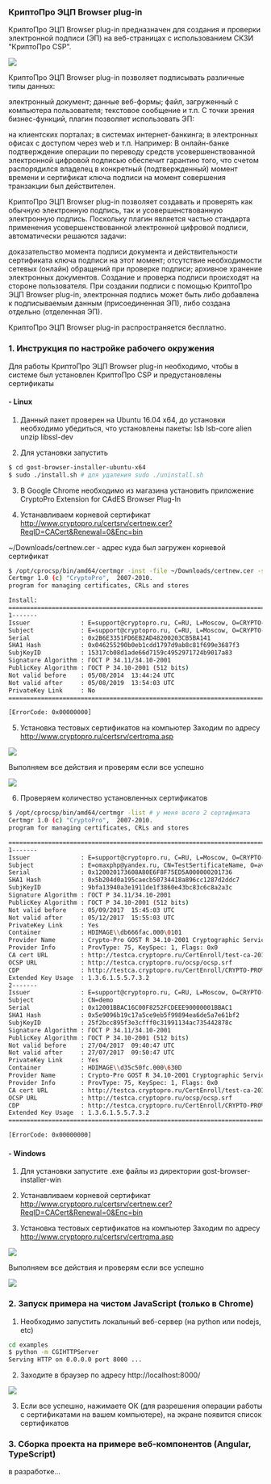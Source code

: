 ### КриптоПро ЭЦП Browser plug-in

КриптоПро ЭЦП Browser plug-in предназначен для создания и проверки электронной подписи (ЭП)
 на веб-страницах с использованием СКЗИ "КриптоПро CSP".
 
<img src="https://www.cryptopro.ru/sites/default/files/images/browser_plug-in_.png" align="center">

 КриптоПро ЭЦП Browser plug-in позволяет подписывать различные типы данных:
 
 электронный документ;
 данные веб-формы;
 файл, загруженный с компьютера пользователя;
 текстовое сообщение и т.п.
 С точки зрения бизнес-функций, плагин позволяет использовать ЭП:
 
 на клиентских порталах;
 в системах интернет-банкинга;
 в электронных офисах с доступом через web и т.п.
 Например: В онлайн-банке подтверждение операции по переводу средств усовершенствованной электронной цифровой подписью обеспечит гарантию того, что счетом распорядился владелец в конкретный (подтвержденный) момент времени и сертификат ключа подписи на момент совершения транзакции был действителен.
 
 КриптоПро ЭЦП Browser plug-in позволяет создавать и проверять как обычную электронную подпись, так и усовершенствованную электронную подпись. Поскольку плагин является частью стандарта применения усовершенствованной электронной цифровой подписи, автоматически решаются задачи:
 
 доказательство момента подписи документа и действительности сертификата ключа подписи на этот момент;
 отсутствие необходимости сетевых (онлайн) обращений при проверке подписи;
 архивное хранение электронных документов.
 Создание и проверка подписи происходят на стороне пользователя. При создании подписи с помощью КриптоПро ЭЦП Browser plug-in, электронная подпись может быть либо добавлена к подписываемым данным (присоединенная ЭП), либо создана отдельно (отделенная ЭП).
 
 КриптоПро ЭЦП Browser plug-in распространяется бесплатно.
 
### 1. Инструкция по настройке рабочего окружения

Для работы КриптоПро ЭЦП Browser plug-in необходимо, чтобы в системе был установлен КриптоПро CSP
и предустановлены сертификаты

#### - Linux

1. Данный пакет проверен на Ubuntu 16.04 x64, до установки необходимо убедиться, что установлены пакеты:
lsb lsb-core alien unzip libssl-dev

2. Для установки запустить

```bash
$ cd gost-browser-installer-ubuntu-x64
$ sudo ./install.sh # для удаления sudo ./uninstall.sh
```

3. В Google Chrome необходимо из магазина установить приложение CryptoPro Extension for CAdES Browser Plug-In

4. Устанавливаем корневой сертификат
http://www.cryptopro.ru/certsrv/certnew.cer?ReqID=CACert&Renewal=0&Enc=bin

~/Downloads/certnew.cer - адрес куда был загружен корневой сертификат

```bash
$ /opt/cprocsp/bin/amd64/certmgr -inst -file ~/Downloads/certnew.cer -store uroot
Certmgr 1.0 (c) "CryptoPro",  2007-2010.
program for managing certificates, CRLs and stores

Install:
=============================================================================
1-------
Issuer              : E=support@cryptopro.ru, C=RU, L=Moscow, O=CRYPTO-PRO LLC, CN=CRYPTO-PRO Test Center 2
Subject             : E=support@cryptopro.ru, C=RU, L=Moscow, O=CRYPTO-PRO LLC, CN=CRYPTO-PRO Test Center 2
Serial              : 0x2B6E3351FD6EB2AD48200203CB5BA141
SHA1 Hash           : 0x046255290b0eb1cdd1797d9ab8c81f699e3687f3
SubjKeyID           : 15317cb08d1ade66d7159c4952971724b9017a83
Signature Algorithm : ГОСТ Р 34.11/34.10-2001
PublicKey Algorithm : ГОСТ Р 34.10-2001 (512 bits)
Not valid before    : 05/08/2014  13:44:24 UTC
Not valid after     : 05/08/2019  13:54:03 UTC
PrivateKey Link     : No                  
=============================================================================

[ErrorCode: 0x00000000]

```

5. Установка тестовых сертификатов на компьютер
Заходим по адресу http://www.cryptopro.ru/certsrv/certrqma.asp

![](https://habrastorage.org/web/c56/dd8/ac0/c56dd8ac0f194001ae6f09c20e2367b9.png)

Выполняем все действия и проверям если все успешно

![](https://habrastorage.org/web/8db/534/a43/8db534a43de04e6e951c43b7fafd2e34.png)

6. Проверяем количество установленных сертификатов 
```bash
$ /opt/cprocsp/bin/amd64/certmgr -list # у меня всего 2 сертификата
Certmgr 1.0 (c) "CryptoPro",  2007-2010.
program for managing certificates, CRLs and stores

=============================================================================
1-------
Issuer              : E=support@cryptopro.ru, C=RU, L=Moscow, O=CRYPTO-PRO LLC, CN=CRYPTO-PRO Test Center 2
Subject             : E=omaxphp@yandex.ru, CN=TestSertificateName, O=avkcom.ru, L=Москва, S=Московская, C=RU
Serial              : 0x120020173608A80E6F8F75ED5A000000201736
SHA1 Hash           : 0x5b204d0a195caecb50734418a896cc1287d2ddc7
SubjKeyID           : 9bfa13940a3e1911de1f3860e43bc83c6c8a2a3c
Signature Algorithm : ГОСТ Р 34.11/34.10-2001
PublicKey Algorithm : ГОСТ Р 34.10-2001 (512 bits)
Not valid before    : 05/09/2017  15:45:03 UTC
Not valid after     : 05/12/2017  15:55:03 UTC
PrivateKey Link     : Yes                 
Container           : HDIMAGE\\db666fac.000\0101
Provider Name       : Crypto-Pro GOST R 34.10-2001 Cryptographic Service Provider
Provider Info       : ProvType: 75, KeySpec: 1, Flags: 0x0
CA cert URL         : http://testca.cryptopro.ru/CertEnroll/test-ca-2014_CRYPTO-PRO%20Test%20Center%202.crt
OCSP URL            : http://testca.cryptopro.ru/ocsp/ocsp.srf
CDP                 : http://testca.cryptopro.ru/CertEnroll/CRYPTO-PRO%20Test%20Center%202.crl
Extended Key Usage  : 1.3.6.1.5.5.7.3.2
2-------
Issuer              : E=support@cryptopro.ru, C=RU, L=Moscow, O=CRYPTO-PRO LLC, CN=CRYPTO-PRO Test Center 2
Subject             : CN=demo
Serial              : 0x12001BBAC16C00F8252FCDEEE90000001BBAC1
SHA1 Hash           : 0x5e9096b19c17a5ce9eb5f99894ea6de5a7e61bf2
SubjKeyID           : 25f2bcc895f3e3cfff0c31991134ac735442878c
Signature Algorithm : ГОСТ Р 34.11/34.10-2001
PublicKey Algorithm : ГОСТ Р 34.10-2001 (512 bits)
Not valid before    : 27/04/2017  09:40:47 UTC
Not valid after     : 27/07/2017  09:50:47 UTC
PrivateKey Link     : Yes                 
Container           : HDIMAGE\\d35c50fc.000\630D
Provider Name       : Crypto-Pro GOST R 34.10-2001 Cryptographic Service Provider
Provider Info       : ProvType: 75, KeySpec: 1, Flags: 0x0
CA cert URL         : http://testca.cryptopro.ru/CertEnroll/test-ca-2014_CRYPTO-PRO%20Test%20Center%202.crt
OCSP URL            : http://testca.cryptopro.ru/ocsp/ocsp.srf
CDP                 : http://testca.cryptopro.ru/CertEnroll/CRYPTO-PRO%20Test%20Center%202.crl
Extended Key Usage  : 1.3.6.1.5.5.7.3.2
=============================================================================

[ErrorCode: 0x00000000]

```

#### - Windows

1. Для установки запустите .exe файлы из директории gost-browser-installer-win

2. Устанавливаем корневой сертификат
http://www.cryptopro.ru/certsrv/certnew.cer?ReqID=CACert&Renewal=0&Enc=bin

3. Установка тестовых сертификатов на компьютер
Заходим по адресу http://www.cryptopro.ru/certsrv/certrqma.asp

![](https://habrastorage.org/web/c56/dd8/ac0/c56dd8ac0f194001ae6f09c20e2367b9.png)

Выполняем все действия и проверям если все успешно

![](https://habrastorage.org/web/8db/534/a43/8db534a43de04e6e951c43b7fafd2e34.png)

### 2. Запуск примера на чистом JavaScript (только в Chrome)

1. Необходимо запустить локальный веб-сервер (на python или nodejs, etc)
```bash
cd examples
$ python -m CGIHTTPServer
Serving HTTP on 0.0.0.0 port 8000 ...
```

2. Заходите в браузер по адресу http://localhost:8000/

![](https://habrastorage.org/web/c6a/575/4fd/c6a5754fd2eb452a9fd40d5f6e54025e.png)

3. Если все успешно, нажимаете ОК (для разрешения операции работы с сертификатами на вашем компьютере),
 на экране появится список сертификатов


### 3. Сборка проекта на примере веб-компонентов (Angular, TypeScript)

в разработке...

